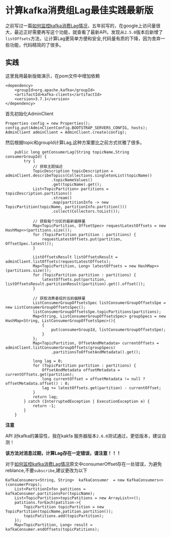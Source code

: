 # 计算kafka消费组Lag最佳实践最新版

之前写过一篇[如何监控kafka消费Lag情况](https://blog.trumandu.top/2019/04/13/%E5%A6%82%E4%BD%95%E7%9B%91%E6%8E%A7kafka%E6%B6%88%E8%B4%B9Lag%E6%83%85%E5%86%B5/)，五年前写的，在google上访问量很大，最近正好需要再写这个功能，就查看了最新API，发现从`2.5.0`版本后新增了`listOffsets`方法，让计算Lag更简单方便和安全,代码量有质的下降，因为舍弃一些功能，代码精简的了很多。

## 实践

这里我用最新版做演示，在pom文件中增加依赖
```
<dependency>
	<groupId>org.apache.kafka</groupId>
	<artifactId>kafka-clients</artifactId>
	<version>3.7.1</version>
</dependency>
```

首先初始化AdminClient
```
Properties config = new Properties();
config.put(AdminClientConfig.BOOTSTRAP_SERVERS_CONFIG, hosts);
AdminClient adminClient = AdminClient.create(config);
```
然后根据topic和groupId计算Lag,这种方案要比之前方式优雅了很多。

```
    public long getConsumerLag(String topicName,String consumerGroupId) {
        try {
            // 获取主题描述
            TopicDescription topicDescription = adminClient.describeTopics(Collections.singletonList(topicName))
                    .topicNameValues()
                    .get(topicName).get();
            List<TopicPartition> partitions = topicDescription.partitions()
                    .stream()
                    .map(partitionInfo -> new TopicPartition(topicName, partitionInfo.partition()))
                    .collect(Collectors.toList());

            // 获取每个分区的最新偏移量
            Map<TopicPartition, OffsetSpec> requestLatestOffsets = new HashMap<>(partitions.size());
            for (TopicPartition partition : partitions) {
                requestLatestOffsets.put(partition, OffsetSpec.latest());
            }

            ListOffsetsResult listOffsetsResult = adminClient.listOffsets(requestLatestOffsets);
            Map<TopicPartition, Long> latestOffsets = new HashMap<>(partitions.size());
            for (TopicPartition partition : partitions) {
                latestOffsets.put(partition, listOffsetsResult.partitionResult(partition).get().offset());
            }

            // 获取消费者组的当前偏移量
            ListConsumerGroupOffsetsSpec listConsumerGroupOffsetsSpe = new ListConsumerGroupOffsetsSpec();
            listConsumerGroupOffsetsSpe.topicPartitions(partitions);
            Map<String, ListConsumerGroupOffsetsSpec> groupSpecs = new HashMap<String, ListConsumerGroupOffsetsSpec>(){
                {
                    put(consumerGroupId, listConsumerGroupOffsetsSpe);
                }
            };
            Map<TopicPartition, OffsetAndMetadata> currentOffsets = adminClient.listConsumerGroupOffsets(groupSpecs)
                    .partitionsToOffsetAndMetadata().get();

            long lag = 0;
            for (TopicPartition partition : partitions) {
                OffsetAndMetadata offsetMetadata = currentOffsets.get(partition);
                long currentOffset = offsetMetadata != null ? offsetMetadata.offset() : 0;
                lag += latestOffsets.get(partition) - currentOffset;
            }
            return lag;
        } catch (InterruptedException | ExecutionException e) {
            return -1;
        }
    }
```
**注意**

API 对kafka的兼容性，我在kakfa 服务器版本`2.6.0`测试通过，更低版本，建议自测！

**该方法对消息过期，计算Lag存在一定错误，请注意！！！**

对于[如何监控kafka消费Lag情况](https://blog.trumandu.top/2019/04/13/%E5%A6%82%E4%BD%95%E7%9B%91%E6%8E%A7kafka%E6%B6%88%E8%B4%B9Lag%E6%83%85%E5%86%B5/)原文中consumerOffset存在一处错误，为避免reblance,不要`subscribe`,建议更改为以下
```
KafkaConsumers<String, String>  kafkaConsumer  = new KafkaConsumers<>(consumerProps);
	List<PartitionInfo> patitions = kafkaConsumer.partitionsFor(topicName);
	List<TopicPartition>topicPatitions = new ArrayList<>();
	patitions.forEach(patition->{
		TopicPartition topicPartition = new TopicPartition(topicName,patition.partition());
		topicPatitions.add(topicPartition);
	});
	Map<TopicPartition, Long> result = kafkaConsumer.endOffsets(topicPatitions);
```



